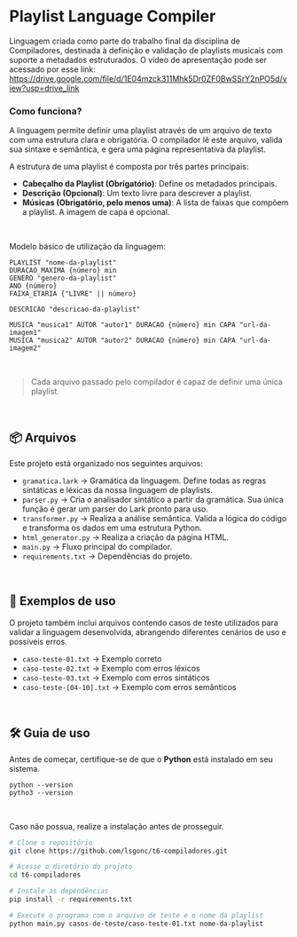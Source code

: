 # Playlist Language Compiler

Linguagem criada como parte do trabalho final da disciplina de Compiladores, destinada à definição e validação de playlists musicais com suporte a metadados estruturados. O vídeo de apresentação pode ser acessado por esse link: https://drive.google.com/file/d/1E04mzck311Mhk5Dr0ZF0BwSSrY2nPO5d/view?usp=drive_link

### Como funciona?
A linguagem permite definir uma playlist através de um arquivo de texto com uma estrutura clara e obrigatória. O compilador lê este arquivo, valida sua sintaxe e semântica, e gera uma página representativa da playlist.

A estrutura de uma playlist é composta por três partes principais:
- **Cabeçalho da Playlist (Obrigatório)**: Define os metadados principais.
- **Descrição (Opcional)**: Um texto livre para descrever a playlist.
- **Músicas (Obrigatório, pelo menos uma)**: A lista de faixas que compõem a playlist. A imagem de capa é opcional.

<br>

Modelo básico de utilização da linguagem:
```
PLAYLIST "nome-da-playlist"
DURACAO_MAXIMA {número} min
GENERO "genero-da-playlist"
ANO {número}
FAIXA_ETARIA {"LIVRE" || número}

DESCRICAO "descricao-da-playlist"

MUSICA "musica1" AUTOR "autor1" DURACAO {número} min CAPA "url-da-imagem1"
MUSICA "musica2" AUTOR "autor2" DURACAO {número} min CAPA "url-da-imagem2"
```
<br>

> Cada arquivo passado pelo compilador é capaz de definir uma única playlist.

<br>

## 📦 Arquivos

Este projeto está organizado nos seguintes arquivos:

- `gramatica.lark` → Gramática da linguagem. Define todas as regras sintáticas e léxicas da nossa linguagem de playlists.
- `parser.py` → Cria o analisador sintático a partir da gramática. Sua única função é gerar um parser do Lark pronto para uso.
- `transformer.py` → Realiza a análise semântica. Valida a lógica do código e transforma os dados em uma estrutura Python.
- `html_generator.py` → Realiza a criação da página HTML.
- `main.py` → Fluxo principal do compilador.
- `requirements.txt` → Dependências do projeto.

<br>

## 📑 Exemplos de uso

O projeto também inclui arquivos contendo casos de teste utilizados para validar a linguagem desenvolvida, abrangendo diferentes cenários de uso e possíveis erros.

- `caso-teste-01.txt` → Exemplo correto
- `caso-teste-02.txt` → Exemplo com erros léxicos
- `caso-teste-03.txt` → Exemplo com erros sintáticos
- `caso-teste-[04-10].txt` → Exemplo com erros semânticos

<br>

## 🛠 Guia de uso
Antes de começar, certifique-se de que o **Python** está instalado em seu sistema.
```
python --version
pytho3 --version
```
<br>

Caso não possua, realize a instalação antes de prosseguir.

```bash
# Clone o repositório
git clone https://github.com/lsgonc/t6-compiladores.git

# Acesse o diretório do projeto
cd t6-compiladores

# Instale as dependências
pip install -r requirements.txt

# Execute o programa com o arquivo de teste e o nome da playlist
python main.py casos-de-teste/caso-teste-01.txt nome-da-playlist

